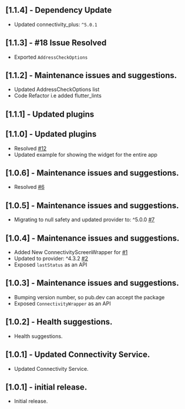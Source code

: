 ## [1.1.4] - Dependency Update

- Updated connectivity_plus: `^5.0.1`

## [1.1.3] - #18 Issue Resolved

- Exported `AddressCheckOptions`

## [1.1.2] - Maintenance issues and suggestions.

- Updated AddressCheckOptions list
- Code Refactor i.e added flutter_lints

## [1.1.1] - Updated plugins

## [1.1.0] - Updated plugins

- Resolved [#12](https://github.com/ProjectAj14/connectivity_wrapper/issues/12)
- Updated example for showing the widget for the entire app

## [1.0.6] - Maintenance issues and suggestions.

- Resolved [#6](https://github.com/ProjectAj14/connectivity_wrapper/issues/6)

## [1.0.5] - Maintenance issues and suggestions.

- Migrating to null safety and updated provider to: ^5.0.0 [#7](https://github.com/ProjectAj14/connectivity_wrapper/issues/7)

## [1.0.4] - Maintenance issues and suggestions.

- Added New ConnectivityScreenWrapper for [#1](https://github.com/ProjectAj14/connectivity_wrapper/issues/1)
- Updated to provider: ^4.3.2 [#2](https://github.com/ProjectAj14/connectivity_wrapper/issues/2)
- Exposed `lastStatus` as an API

## [1.0.3] - Maintenance issues and suggestions.

- Bumping version number, so pub.dev can accept the package
- Exposed `ConnectivityWrapper` as an API

## [1.0.2] - Health suggestions.

- Health suggestions.

## [1.0.1] - Updated Connectivity Service.

- Updated Connectivity Service.

## [1.0.1] - initial release.

- Initial release.
